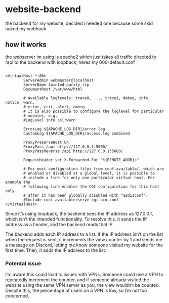 # website-backend
the backend for my website, decided i needed one because some skid nuked my webhook

## how it works

the webserver im using is apache2 which just takes all traffic directed to /api to the backend with loopback, heres my 000-default.conf

```

<VirtualHost *:80>
        ServerAdmin webmaster@localhost
        ServerName tainted-purity.rip
        DocumentRoot /var/www/html

        # Available loglevels: trace8, ..., trace1, debug, info, notice, warn,
        # error, crit, alert, emerg.
        # It is also possible to configure the loglevel for particular
        # modules, e.g.
        #LogLevel info ssl:warn

        ErrorLog ${APACHE_LOG_DIR}/error.log
        CustomLog ${APACHE_LOG_DIR}/access.log combined

        ProxyPreserveHost On
        ProxyPass /api http://127.0.0.1:5000/
        ProxyPassReverse /api http://127.0.0.1:5000/

        RequestHeader set X-Forwarded-For "%{REMOTE_ADDR}s"

        # For most configuration files from conf-available/, which are
        # enabled or disabled at a global level, it is possible to
        # include a line for only one particular virtual host. For example the
        # following line enables the CGI configuration for this host only
        # after it has been globally disabled with "a2disconf".
        #Include conf-available/serve-cgi-bin.conf
</VirtualHost>
```

Since it’s using loopback, the backend sees the IP address as 127.0.0.1, which isn’t the intended functionality. To resolve this, it sends the IP address as a header, and the backend reads that IP.

The backend adds each IP address to a list. If the IP address isn’t on the list when the request is sent, it increments the view counter by 1 and sends me a message on Discord, letting me know someone visited my website for the first time. Then, it adds the IP address to the list.

### Potental issue

I’m aware this could lead to issues with VPNs. Someone could use a VPN to repeatedly increment the counter, and if someone already visited the website using the same VPN server as you, the view wouldn’t be counted. Despite this, the percentage of users on a VPN is low, so I’m not too concerned.
